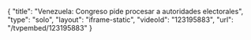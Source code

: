 {
    "title": "Venezuela: Congreso pide procesar a autoridades electorales",
    "type": "solo",
    "layout": "iframe-static",
    "videoId": "123195883",
    "url": "\/tvpembed\/123195883"
}